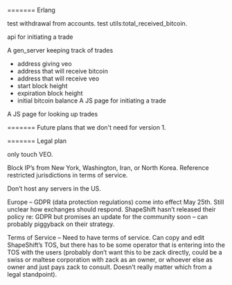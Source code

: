 ======= Erlang

test withdrawal from accounts.
test utils:total_received_bitcoin.


api for initiating a trade

A gen_server keeping track of trades
* address giving veo
* address that will receive bitcoin
* address that will receive veo
* start block height
* expiration block height
* initial bitcoin balance
A JS page for initiating a trade

A JS page for looking up trades



======= Future plans that we don't need for version 1.


======= Legal plan

only touch VEO.

Block IP’s from New York, Washington, Iran, or North Korea.  Reference restricted jurisdictions in terms of service.

Don’t host any servers in the US.

Europe – GDPR (data protection regulations) come into effect May 25th. Still unclear how exchanges should respond.  ShapeShift hasn’t released their policy re: GDPR but promises an update for the community soon – can probably piggyback on their strategy.

Terms of Service – Need to have terms of service.  Can copy and edit ShapeShift’s TOS, but there has to be some operator that is entering into the TOS with the users (probably don’t want this to be zack directly, could be a swiss or maltese corporation with zack as an owner, or whoever else as owner and just pays zack to consult.  Doesn’t really matter which from a legal standpoint).